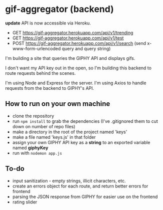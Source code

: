 # gif-aggregator (backend)

**update**
API is now accessible via Heroku.

- GET https://gif-aggregator.herokuapp.com/api/v1/trending
- GET https://gif-aggregator.herokuapp.com/api/v1/test
- POST https://gif-aggregator.herokuapp.com/api/v1/search (send x-www-form-urlencoded query and query string)

I'm building a site that queries the GIPHY API and displays gifs.

I don't want my API key out in the open, so I'm building this backend to route requests behind the scenes.

I'm using Node and Express for the server. I'm using Axios to handle requests from the backend to GIPHY's API.

## How to run on your own machine

- clone the repository
- run `npm install` to grab the dependencies (I've .gitignored them to cut down on number of repo files)
- make a directory in the root of the project named 'keys'
- make a file named 'keys.js' in that folder
- assign your own GIPHY API key as a **string** to an exported variable named **giphyKey**
- run with `nodemon app.js`

## To-do

- input sanitization - empty strings, illicit characters, etc.
- create an errors object for each route, and return better errors for frontend
- parsing the JSON response from GIPHY for easier use on the frontend
- rating slider

